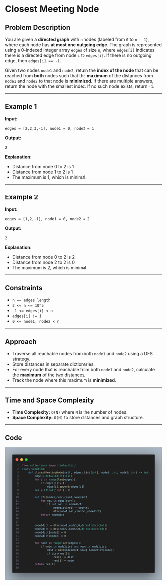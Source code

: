 # Closest Meeting Node

## Problem Description

You are given a **directed graph** with `n` nodes (labeled from `0` to `n - 1`), where each node has **at most one outgoing edge**. The graph is represented using a 0-indexed integer array `edges` of size `n`, where `edges[i]` indicates there is a directed edge from node `i` to `edges[i]`. If there is no outgoing edge, then `edges[i] == -1`.

Given two nodes `node1` and `node2`, return the **index of the node** that can be reached from **both** nodes such that the **maximum** of the distances from `node1` and `node2` to that node is **minimized**. If there are multiple answers, return the node with the smallest index. If no such node exists, return `-1`.

---

## Example 1

**Input:**

```
edges = [2,2,3,-1], node1 = 0, node2 = 1
```

**Output:**

```
2
```

**Explanation:**

* Distance from node 0 to 2 is 1
* Distance from node 1 to 2 is 1
* The maximum is 1, which is minimal.

---

## Example 2

**Input:**

```
edges = [1,2,-1], node1 = 0, node2 = 2
```

**Output:**

```
2
```

**Explanation:**

* Distance from node 0 to 2 is 2
* Distance from node 2 to 2 is 0
* The maximum is 2, which is minimal.

---

## Constraints

* `n == edges.length`
* `2 <= n <= 10^5`
* `-1 <= edges[i] < n`
* `edges[i] != i`
* `0 <= node1, node2 < n`

---

## Approach

* Traverse all reachable nodes from both `node1` and `node2` using a DFS strategy.
* Store distances in separate dictionaries.
* For every node that is reachable from both `node1` and `node2`, calculate the **maximum** of the two distances.
* Track the node where this maximum is **minimized**.

---

## Time and Space Complexity

* **Time Complexity:** `O(N)` where `N` is the number of nodes.
* **Space Complexity:** `O(N)` to store distances and graph structure.

---

## Code

![Python Code](image.png)
